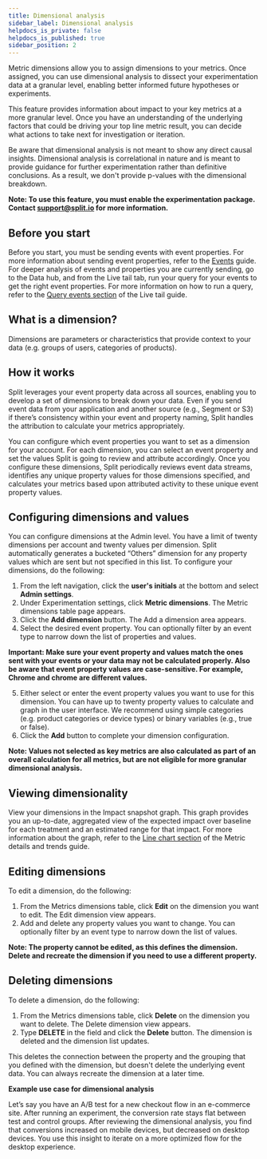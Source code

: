 ```yaml
---
title: Dimensional analysis
sidebar_label: Dimensional analysis
helpdocs_is_private: false
helpdocs_is_published: true
sidebar_position: 2
---
```


<p>
  <button hidden style={{borderRadius:'8px', border:'1px', fontFamily:'Courier New', fontWeight:'800', textAlign:'left'}}> help.split.io link: https://help.split.io/hc/en-us/articles/14824241665421-Using-dimensional-analysis </button>
</p>

Metric dimensions allow you to assign dimensions to your metrics. Once assigned, you can use dimensional analysis to dissect your experimentation data at a granular level, enabling better informed future hypotheses or experiments.

This feature provides information about impact to your key metrics at a more granular level. Once you have an understanding of the underlying factors that could be driving your top line metric result, you can decide what actions to take next for investigation or iteration.

Be aware that dimensional analysis is not meant to show any direct causal insights. Dimensional analysis is correlational in nature and is meant to provide guidance for further experimentation rather than definitive conclusions. As a result, we don't provide p-values with the dimensional breakdown.

**Note: To use this feature, you must enable the experimentation package. Contact support@split.io for more information.**

## Before you start

Before you start, you must be sending events with event properties. For more information about sending event properties, refer to the [Events](https://help.split.io/hc/en-us/articles/360020585772-Events) guide. For deeper analysis of events and properties you are currently sending, go to the Data hub, and from the Live tail tab, run your query for your events to get the right event properties. For more information on how to run a query, refer to the [Query events section](https://help.split.io/hc/en-us/articles/360044867032-Live-tail#query-events) of the Live tail guide.

## What is a dimension?

Dimensions are parameters or characteristics that provide context to your data (e.g. groups of users, categories of products).

## How it works

Split leverages your event property data across all sources, enabling you to develop a set of dimensions to break down your data. Even if you send event data from your application and another source (e.g., Segment or S3) if there’s consistency within your event and property naming, Split handles the attribution to calculate your metrics appropriately.

You can configure which event properties you want to set as a dimension for your account. For each dimension, you can select an event property and set the values Split is going to review and attribute accordingly. Once you configure these dimensions, Split periodically reviews event data streams, identifies any unique property values for those dimensions specified, and calculates your metrics based upon attributed activity to these unique event property values.

## Configuring dimensions and values

You can configure dimensions at the Admin level. You have a limit of twenty dimensions per account and twenty values per dimension. Split automatically generates a bucketed “Others” dimension for any property values which are sent but not specified in this list. To configure your dimensions, do the following:

1. From the left navigation, click the **user's initials** at the bottom and select **Admin settings**.
2. Under Experimentation settings, click **Metric dimensions**. The Metric dimensions table page appears.
3. Click the **Add dimension** button. The Add a dimension area appears.
4. Select the desired event property. You can optionally filter by an event type to narrow down the list of properties and values.

**Important: Make sure your event property and values match the ones sent with your events or your data may not be calculated properly. Also be aware that event property values are case-sensitive. For example, Chrome and chrome are different values.**

5. Either select or enter the event property values you want to use for this dimension. You can have up to twenty property values to calculate and graph in the user interface. We recommend using simple categories (e.g. product categories or device types) or binary variables (e.g., true or false).
6. Click the **Add** button to complete your dimension configuration.

**Note: Values not selected as key metrics are also calculated as part of an overall calculation for all metrics, but are not eligible for more granular dimensional analysis.**

## Viewing dimensionality

View your dimensions in the Impact snapshot graph. This graph provides you an up-to-date, aggregated view of the expected impact over baseline for each treatment and an estimated range for that impact. For more information about the graph, refer to the [Line chart section](https://help.split.io/hc/en-us/articles/360025376251-Metric-details-and-trends#line-charts) of the Metric details and trends guide.

## Editing dimensions

To edit a dimension, do the following:

1. From the Metrics dimensions table, click **Edit** on the dimension you want to edit. The Edit dimension view appears.
2. Add and delete any property values you want to change. You can optionally filter by an event type to narrow down the list of values.

**Note: The property cannot be edited, as this defines the dimension. Delete and recreate the dimension if you need to use a different property.**

## Deleting dimensions

To delete a dimension, do the following:

1. From the Metrics dimensions table, click **Delete** on the dimension you want to delete. The Delete dimension view appears.
2. Type **DELETE** in the field and click the **Delete** button. The dimension is deleted and the dimension list updates.

This deletes the connection between the property and the grouping that you defined with the dimension, but doesn't delete the underlying event data. You can always recreate the dimension at a later time.

**Example use case for dimensional analysis**

Let’s say you have an A/B test for a new checkout flow in an e-commerce site. After running an experiment, the conversion rate stays flat between test and control groups. After reviewing the dimensional analysis, you find that conversions increased on mobile devices, but decreased on desktop devices. You use this insight to iterate on a more optimized flow for the desktop experience.
